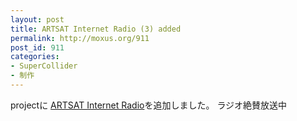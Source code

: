```yaml
---
layout: post
title: ARTSAT Internet Radio (3) added
permalink: http://moxus.org/911
post_id: 911
categories: 
- SuperCollider
- 制作
---
```


projectに
[ARTSAT Internet Radio](http://moxus.org/project/artsat-internet-radio)を追加しました。
ラジオ絶賛放送中